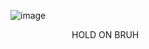 ![image](https://github.com/user-attachments/assets/ffaded19-a3d2-4d4b-8f04-aa13b152a0c1)


       HOLD ON BRUH
